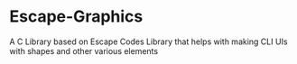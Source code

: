 # Escape-Graphics
A C Library based on Escape Codes Library that helps with making CLI UIs with shapes and other various elements
